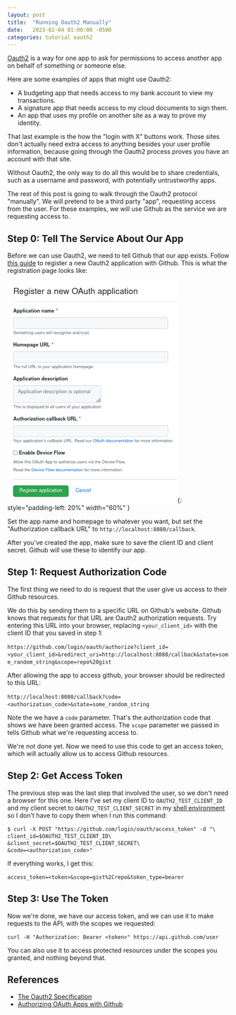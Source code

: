 ```yaml
---
layout: post
title:  "Running Oauth2 Manually"
date:   2023-02-04 01:00:00 -0500
categories: tutorial oauth2
---
```

[Oauth2](https://www.rfc-editor.org/rfc/rfc6749) is a way for one app to ask
for permissions to access another app on behalf of something or someone else.

Here are some examples of apps that might use Oauth2:

- A budgeting app that needs access to my bank account to view my transactions.
- A signature app that needs access to my cloud documents to sign them.
- An app that uses my profile on another site as a way to prove my identity.

That last example is the how the "login with X" buttons work. Those sites don't
actually need extra access to anything besides your user profile information,
because going through the Oauth2 process proves you have an account with that
site.

Without Oauth2, the only way to do all this would be to share credentials, such
as a username and password, with potentially untrustworthy apps.

The rest of this post is going to walk through the Oauth2 protocol "manually".
We will pretend to be a third party "app", requesting access from the user. For
these examples, we will use Github as the service we are requesting access to.

## Step 0: Tell The Service About Our App

Before we can use Oauth2, we need to tell Github that our app exists. Follow
[this
guide](https://docs.github.com/en/developers/apps/building-oauth-apps/creating-an-oauth-app)
to register a new Oauth2 application with Github. This is what the registration
page looks like:

![Oauth2 Github Registration Page](/assets/images/oauth2_github_registration.png){: style="padding-left: 20%" width="60%" }

Set the app name and homepage to whatever you want, but set the "Authorization
callback URL" to `http://localhost:8080/callback`.

After you've created the app, make sure to save the client ID and client
secret. Github will use these to identify our app.

## Step 1: Request Authorization Code

The first thing we need to do is request that the user give us access to their
Github resources.

We do this by sending them to a specific URL on Github's website. Github knows
that requests for that URL are Oauth2 authorization requests. Try entering this
URL into your browser, replacing `<your_client_id>` with the client ID that you
saved in step 1:

`https://github.com/login/oauth/authorize?client_id=<your_client_id>&redirect_uri=http://localhost:8080/callback&state=some_random_string&scope=repo%20gist`

After allowing the app to access github, your browser should be redirected to
this URL:

`http://localhost:8080/callback?code=<authorization_code>&state=some_random_string`

Note the we have a `code` parameter. That's the authorization code that shows
we have been granted access. The `scope` parameter we passed in tells Github
what we're requesting access to.

We're not done yet. Now we need to use this code to get an access token, which
will actually allow us to access Github resources.

## Step 2: Get Access Token

The previous step was the last step that involved the user, so we don't need a
browser for this one. Here I've set my client ID to `OAUTH2_TEST_CLIENT_ID` and
my client secret to `OAUTH2_TEST_CLIENT_SECRET` in my [shell
environment](https://www.gnu.org/software/bash/manual/html_node/Environment.html)
so I don't have to copy them when I run this command:

```
$ curl -X POST "https://github.com/login/oauth/access_token" -d "\
client_id=$OAUTH2_TEST_CLIENT_ID\
&client_secret=$OAUTH2_TEST_CLIENT_SECRET\
&code=<authorization_code>"
```

If everything works, I get this:

```
access_token=<token>&scope=gist%2Crepo&token_type=bearer
```

## Step 3: Use The Token

Now we're done, we have our access token, and we can use it to make requests to
the API, with the scopes we requested:

```
curl -H "Authorization: Bearer <token>" https://api.github.com/user
```

You can also use it to access protected resources under the scopes you granted,
and nothing beyond that.

## References

- [The Oauth2 Specification](https://www.rfc-editor.org/rfc/rfc6749)
- [Authorizing OAuth Apps with
  Github](https://docs.github.com/en/developers/apps/building-oauth-apps/authorizing-oauth-apps)
